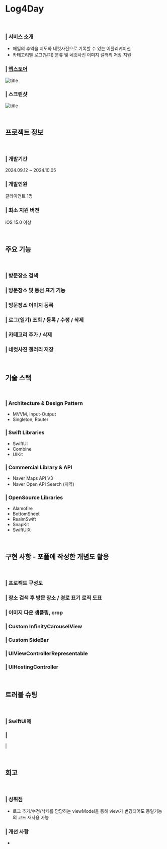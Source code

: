 

# Log4Day

<br>

### | 서비스 소개

- 매일의 추억을 지도와 네컷사진으로 기록할 수 있는 어플리케이션
- 카테고리별 로그(일기) 분류 및 네컷사진 이미지 갤러리 저장 지원


### | [앱스토어](http://apps.apple.com/kr/app/log4day-%EB%84%A4-%EC%BB%B7-%EC%82%AC%EC%A7%84-%EC%86%8D-%EC%98%A4%EB%8A%98-%ED%95%98%EB%A3%A8/id6736357381)   

![title](https://img.notionusercontent.com/s3/prod-files-secure%2Fda5d8819-a24c-4673-97de-9c024056b4fb%2F9015a9b2-34fe-48f1-89b4-35414dfa4c5f%2FappstoreScreenshot.jpeg/size/w=20?exp=1728302975&sig=CPCz5aFIJU8E73PUcqkSnbZq9XXggRPGhjeEW6XWBoU)   

### | 스크린샷
![title](https://img.notionusercontent.com/s3/prod-files-secure%2Fda5d8819-a24c-4673-97de-9c024056b4fb%2Ff91599ec-de89-4dcc-9ca1-e0b551d7972b%2FApple_iPhone_11_Pro_Max_Screenshot_All.png/size/w=2000?exp=1728301394&sig=IYB76JLQ3GUW423d5HMC1o5s82A3XxlCKwTCYfrRwNw)   

<br>


프로젝트 정보
-
<br>

### | 개발기간 
 2024.09.12 ~ 2024.10.05 

### | 개발인원
클라이언트 1명

### | 최소 지원 버전
iOS 15.0 이상

<br>


주요 기능
-

<br>

### | 방문장소 검색

### | 방문장소 및 동선 표기 기능

### | 방문장소 이미지 등록

### | 로그(일기) 조회 / 등록 / 수정 / 삭제

### | 카테고리 추가 / 삭제

### | 네컷사진 갤러리 저장


<br>

기술 스택
- 

<br>

### | Architecture & Design Pattern

* MVVM, Input-Output
* Singleton, Router

### | Swift Libraries

* SwiftUI
* Combine
* UIKit

### | Commercial Library & API
* Naver Maps API V3
* Naver Open API Search (지역)

### | OpenSource Libraries

* Alamofire
* BottomSheet
* RealmSwift
* SnapKit
* SwiftUIX


<br>

구현 사항 - 포폴에 작성한 개념도 활용
-

<br>

### | 프로젝트 구성도 

### | 장소 검색 후 방문 장소 / 경로 표기 로직 도표

### | 이미지 다운 샘플링, crop

### | Custom InfinityCarouselView

### | Custom SideBar

### | UIViewControllerRepresentable

### | UIHostingController

<br>

트러블 슈팅
-

<br>

 ### | SwiftUI에
 
 ### | 

| 

<br>



회고
-

<br>

### | 성취점
* 로그 추가/수정/삭제를 담당하는 viewModel을 통해 view가 변경되어도 동일기능의 코드 재사용 가능 


### | 개선 사항
* 

<br>
